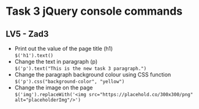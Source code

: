 # **Task 3 jQuery console commands**

## LV5 - Zad3

- Print out the value of the page title (h1) <br>
  `$('h1').text()`
- Change the text in paragraph (p)<br>
  `$('p').text("This is the new task 3 paragraph.")`
- Change the paragraph background colour using CSS function <br>
  `$('p').css("background-color", "yellow")`
- Change the image on the page <br>
  `$('img').replaceWith('<img src="https://placehold.co/300x300/png" alt="placeholderImg"/>')`
